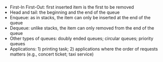 - First-In First-Out: first inserted item is the first to be removed
- Head and tail: the beginning and the end of the queue
- Enqueue: as in stacks, the item can only be inserted at the end of the queue
- Dequeue: unlike stacks, the item can only removed from the end of the queue
- Other types of queues: doubly ended queues; circular queues; priority queues
- Applications: 1) printing task; 2) applications where the order of requests matters (e.g., concert ticket; taxi service)

